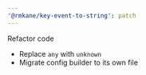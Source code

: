 ```yaml
---
'@rmkane/key-event-to-string': patch
---
```


Refactor code

- Replace `any` with `unknown`
- Migrate config builder to its own file
